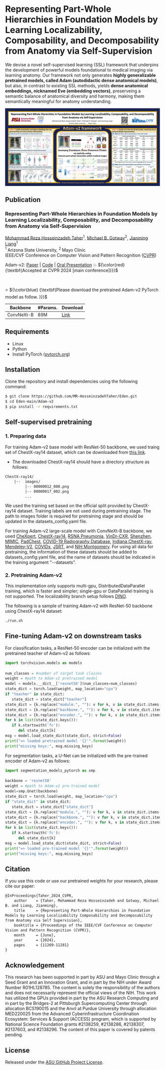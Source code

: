 # Representing Part-Whole Hierarchies in Foundation Models by Learning Localizability, Composability, and Decomposability from Anatomy via Self-Supervision

We devise a novel self-supervised learning (SSL) framework that underpins the development of powerful models foundational to medical imaging via learning anatomy. Our framework not only generates **highly generalizable pretrained models, called Adam (autodidactic
dense anatomical models)**, but also, in contrast to existing SSL methods, yields **dense anatomical embeddings, nicknamed Eve (embedding vectors)**, preserveing a semantic balance of anatomical diversity and harmony, making them semantically meaningful for anatomy understanding.

<p align="center"><img src="images/Adam_Eve_v2.png" /></p>

## Publication

### Representing Part-Whole Hierarchies in Foundation Models by Learning Localizability, Composability, and Decomposability from Anatomy via Self-Supervision

[Mohammad Reza Hosseinzadeh Taher](https://github.com/MR-HosseinzadehTaher)<sup>1</sup>, [Michael B. Gotway](https://www.mayoclinic.org/biographies/gotway-michael-b-m-d/bio-20055566)<sup>2</sup>, [Jianming Liang](https://chs.asu.edu/jianming-liang)<sup>1</sup><br/>
<sup>1 </sup>Arizona State University, <sup>2 </sup>Mayo Clinic <br/>
IEEE/CVF Conference on Computer Vision and Pattern Recognition ([CVPR](https://cvpr.thecvf.com/))

Adam-v2: [Paper](https://arxiv.org/pdf/2404.15672) | [Code](https://github.com/MR-HosseinzadehTaher/Eden/tree/main/Adam-v2) | [Oral Presentation]()
:boom: ${\color{red} {\textbf{Accepted at CVPR 2024 [main conference]}}}$

<br/>

:star: ${\color{blue} {\textbf{Please download the pretrained Adam-v2 PyTorch model as follow. }}}$


| Backbone | #Params. | Download |
|  ----  | ----  |  ----  |
| ConvNeXt-B | 89M | [Link](https://) |

## Requirements
+ Linux
+ Python
+ Install PyTorch ([pytorch.org](http://pytorch.org))


## Installation
Clone the repository and install dependencies using the following command:
```bash
$ git clone https://github.com/MR-HosseinzadehTaher/Eden.git
$ cd Eden-main/Adam-v2
$ pip install -r requirements.txt
```

## Self-supervised pretraining
### 1. Preparing data
For training Adam-v2 base model with ResNet-50 backbone, we used traing set of ChestX-ray14 dataset, which can be downloaded from [this link](https://nihcc.app.box.com/v/ChestXray-NIHCC).

- The downloaded ChestX-ray14 should have a directory structure as follows:
```
ChestX-ray14/
    |--  images/ 
         |-- 00000012_000.png
         |-- 00000017_002.png
         ... 
```
We used the training set based on the official split provided by ChestX-ray14 dataset. Training labels are not used during pretraining stage. The path to images folder is required for pretraining stage and should be updated in the datasets_config.yaml file.

For training Adam-v2 large-scale model with ConvNeXt-B backbone, we used  [CheXpert](https://stanfordmlgroup.github.io/competitions/chexpert/), [ChestX-ray14](https://nihcc.app.box.com/v/ChestXray-NIHCC), [RSNA Pneumonia](https://www.kaggle.com/c/rsna-pneumonia-detection-challenge),  [VinDr-CXR](https://vindr.ai/datasets/cxr), [Shenzhen](https://lhncbc.nlm.nih.gov/LHC-downloads/downloads.html#tuberculosis-image-data-sets), [MIMIC](https://physionet.org/content/mimic-cxr/2.0.0/), [PadChest](), [COVID-19 Radiography Database](), [Indiana ChestX-ray](), [Mendeley-V2](), [COVIDx](), [JSRT](), and [NIH Montgomery](). For using all data for pretraining, the information of these datasets should be added to datasets_config.yaml file, and the name of datasets should be indicated in the training argument "--datasets".

### 2. Pretraining Adam-v2
This implementation only supports multi-gpu, DistributedDataParallel training, which is faster and simpler; single-gpu or DataParallel training is not supported. The localizability branch setup follows [DINO](https://github.com/facebookresearch/dino). 

The following is a sample of training Adam-v2 with ResNet-50 backbone using ChestX-ray14 dataset:

```bash
./run.sh
```

## Fine-tuning Adam-v2 on downstream tasks
For classification tasks, a ResNet-50 encoder can be initialized with the pretrained teacher of Adam-v2 as follows:
```python
import torchvision.models as models

num_classes = #number of target task classes
weight = #path to Adam-v2 pretrained model
model = models.__dict__['resnet50'](num_classes=num_classes)
state_dict = torch.load(weight, map_location="cpu")
if "teacher" in state_dict:
   state_dict = state_dict["teacher"]
state_dict = {k.replace("module.", ""): v for k, v in state_dict.items()}
state_dict = {k.replace("backbone.", ""): v for k, v in state_dict.items()}
state_dict = {k.replace("encoder.", ""): v for k, v in state_dict.items()}
for k in list(state_dict.keys()):
   if k.startswith('fc'):
      del state_dict[k]
msg = model.load_state_dict(state_dict, strict=False)
print("=> loaded pretrained model '{}'".format(weight))
print("missing keys:", msg.missing_keys)
```

For segmentation tasks, a U-Net can be initialized with the pre-trained encoder of Adam-v2 as follows:
```python
import segmentation_models_pytorch as smp

backbone = 'resnet50'
weight = #path to Adam-v2 pre-trained model
model=smp.Unet(backbone)
state_dict = torch.load(weight, map_location="cpu")
if "state_dict" in state_dict:
   state_dict = state_dict["state_dict"]
state_dict = {k.replace("module.", ""): v for k, v in state_dict.items()}
state_dict = {k.replace("backbone.", ""): v for k, v in state_dict.items()}
state_dict = {k.replace("encoder.", ""): v for k, v in state_dict.items()}
for k in list(state_dict.keys()):
   if k.startswith('fc'):
      del state_dict[k]
msg = model.load_state_dict(state_dict, strict=False)
print("=> loaded pre-trained model '{}'".format(weight))
print("missing keys:", msg.missing_keys)

```


## Citation
If you use this code or use our pretrained weights for your research, please cite our paper:
```
@InProceedings{Taher_2024_CVPR,
    author    = {Taher, Mohammad Reza Hosseinzadeh and Gotway, Michael B. and Liang, Jianming},
    title     = {Representing Part-Whole Hierarchies in Foundation Models by Learning Localizability Composability and Decomposability from Anatomy via Self Supervision},
    booktitle = {Proceedings of the IEEE/CVF Conference on Computer Vision and Pattern Recognition (CVPR)},
    month     = {June},
    year      = {2024},
    pages     = {11269-11281}
}
```
## Acknowledgement
This research has been supported in part by ASU and Mayo Clinic through a
Seed Grant and an Innovation Grant, and in part by the NIH under Award
Number R01HL128785. The content is solely the responsibility of the authors
and does not necessarily represent the official views of the NIH. This work has
utilized the GPUs provided in part by the ASU Research Computing and in
part by the Bridges-2 at Pittsburgh Supercomputing Center through allocation
BCS190015 and the Anvil at Purdue University through allocation MED220025
from the Advanced Cyberinfrastructure Coordination Ecosystem: Services &
Support (ACCESS) program, which is supported by National Science Foundation
grants #2138259, #2138286, #2138307, #2137603, and #2138296. The content
of this paper is covered by patents pending.

## License

Released under the [ASU GitHub Project License](./LICENSE).

